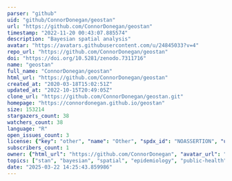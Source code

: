 ```yaml
---
parser: "github"
uid: "github/ConnorDonegan/geostan"
url: "https://github.com/ConnorDonegan/geostan"
timestamp: "2022-11-20 00:43:07.885574"
description: "Bayesian spatial analysis"
avatar: "https://avatars.githubusercontent.com/u/24845033?v=4"
repo_url: "https://github.com/ConnorDonegan/geostan"
doi: "https://doi.org/10.5281/zenodo.7311716"
name: "geostan"
full_name: "ConnorDonegan/geostan"
html_url: "https://github.com/ConnorDonegan/geostan"
created_at: "2020-03-18T15:02:51Z"
updated_at: "2022-10-15T20:49:05Z"
clone_url: "https://github.com/ConnorDonegan/geostan.git"
homepage: "https://connordonegan.github.io/geostan"
size: 153214
stargazers_count: 38
watchers_count: 38
language: "R"
open_issues_count: 3
license: {"key": "other", "name": "Other", "spdx_id": "NOASSERTION", "url": null, "node_id": "MDc6TGljZW5zZTA="}
subscribers_count: 1
owner: {"html_url": "https://github.com/ConnorDonegan", "avatar_url": "https://avatars.githubusercontent.com/u/24845033?v=4", "login": "ConnorDonegan", "type": "User"}
topics: ["stan", "bayesian", "spatial", "epidemiology", "public-health", "r-package", "bayesian-inference", "rspatial", "r", "modeling", "rstats", "bayesian-statistics"]
date: "2025-03-22 14:25:43.859986"
---
```

